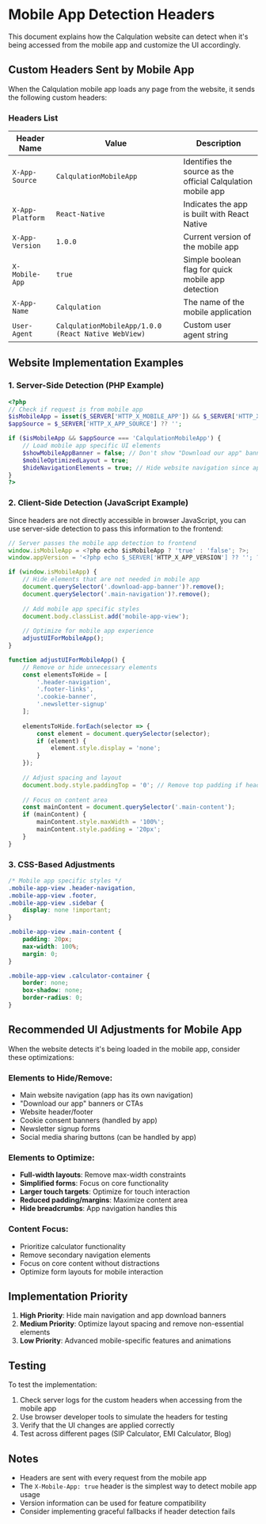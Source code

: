 # Mobile App Detection Headers

This document explains how the Calqulation website can detect when it's being accessed from the mobile app and customize the UI accordingly.

## Custom Headers Sent by Mobile App

When the Calqulation mobile app loads any page from the website, it sends the following custom headers:

### Headers List

| Header Name | Value | Description |
|-------------|-------|-------------|
| `X-App-Source` | `CalqulationMobileApp` | Identifies the source as the official Calqulation mobile app |
| `X-App-Platform` | `React-Native` | Indicates the app is built with React Native |
| `X-App-Version` | `1.0.0` | Current version of the mobile app |
| `X-Mobile-App` | `true` | Simple boolean flag for quick mobile app detection |
| `X-App-Name` | `Calqulation` | The name of the mobile application |
| `User-Agent` | `CalqulationMobileApp/1.0.0 (React Native WebView)` | Custom user agent string |

## Website Implementation Examples

### 1. Server-Side Detection (PHP Example)

```php
<?php
// Check if request is from mobile app
$isMobileApp = isset($_SERVER['HTTP_X_MOBILE_APP']) && $_SERVER['HTTP_X_MOBILE_APP'] === 'true';
$appSource = $_SERVER['HTTP_X_APP_SOURCE'] ?? '';

if ($isMobileApp && $appSource === 'CalqulationMobileApp') {
    // Load mobile app specific UI elements
    $showMobileAppBanner = false; // Don't show "Download our app" banner
    $mobileOptimizedLayout = true;
    $hideNavigationElements = true; // Hide website navigation since app has its own
}
?>
```

### 2. Client-Side Detection (JavaScript Example)

Since headers are not directly accessible in browser JavaScript, you can use server-side detection to pass this information to the frontend:

```javascript
// Server passes the mobile app detection to frontend
window.isMobileApp = <?php echo $isMobileApp ? 'true' : 'false'; ?>;
window.appVersion = '<?php echo $_SERVER['HTTP_X_APP_VERSION'] ?? ''; ?>';

if (window.isMobileApp) {
    // Hide elements that are not needed in mobile app
    document.querySelector('.download-app-banner')?.remove();
    document.querySelector('.main-navigation')?.remove();
    
    // Add mobile app specific styles
    document.body.classList.add('mobile-app-view');
    
    // Optimize for mobile app experience
    adjustUIForMobileApp();
}

function adjustUIForMobileApp() {
    // Remove or hide unnecessary elements
    const elementsToHide = [
        '.header-navigation',
        '.footer-links',
        '.cookie-banner',
        '.newsletter-signup'
    ];
    
    elementsToHide.forEach(selector => {
        const element = document.querySelector(selector);
        if (element) {
            element.style.display = 'none';
        }
    });
    
    // Adjust spacing and layout
    document.body.style.paddingTop = '0'; // Remove top padding if header is hidden
    
    // Focus on content area
    const mainContent = document.querySelector('.main-content');
    if (mainContent) {
        mainContent.style.maxWidth = '100%';
        mainContent.style.padding = '20px';
    }
}
```

### 3. CSS-Based Adjustments

```css
/* Mobile app specific styles */
.mobile-app-view .header-navigation,
.mobile-app-view .footer,
.mobile-app-view .sidebar {
    display: none !important;
}

.mobile-app-view .main-content {
    padding: 20px;
    max-width: 100%;
    margin: 0;
}

.mobile-app-view .calculator-container {
    border: none;
    box-shadow: none;
    border-radius: 0;
}
```

## Recommended UI Adjustments for Mobile App

When the website detects it's being loaded in the mobile app, consider these optimizations:

### Elements to Hide/Remove:
- Main website navigation (app has its own navigation)
- "Download our app" banners or CTAs
- Website header/footer
- Cookie consent banners (handled by app)
- Newsletter signup forms
- Social media sharing buttons (can be handled by app)

### Elements to Optimize:
- **Full-width layouts**: Remove max-width constraints
- **Simplified forms**: Focus on core functionality
- **Larger touch targets**: Optimize for touch interaction
- **Reduced padding/margins**: Maximize content area
- **Hide breadcrumbs**: App navigation handles this

### Content Focus:
- Prioritize calculator functionality
- Remove secondary navigation elements
- Focus on core content without distractions
- Optimize form layouts for mobile interaction

## Implementation Priority

1. **High Priority**: Hide main navigation and app download banners
2. **Medium Priority**: Optimize layout spacing and remove non-essential elements
3. **Low Priority**: Advanced mobile-specific features and animations

## Testing

To test the implementation:

1. Check server logs for the custom headers when accessing from the mobile app
2. Use browser developer tools to simulate the headers for testing
3. Verify that the UI changes are applied correctly
4. Test across different pages (SIP Calculator, EMI Calculator, Blog)

## Notes

- Headers are sent with every request from the mobile app
- The `X-Mobile-App: true` header is the simplest way to detect mobile app usage
- Version information can be used for feature compatibility
- Consider implementing graceful fallbacks if header detection fails
